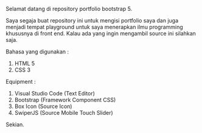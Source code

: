 Selamat datang di repository portfolio bootstrap 5.

Saya segaja buat repository ini untuk mengisi portfolio saya dan juga menjadi tempat playground untuk saya menerapkan ilmu programming khususnya di front end.
Kalau ada yang ingin mengambil source ini silahkan saja.

Bahasa yang digunakan :
1. HTML 5
2. CSS 3
   
Equipment :
1. Visual Studio Code (Text Editor)
2. Bootstrap (Framework Component CSS)
3. Box Icon (Source Icon)
4. SwiperJS (Source Mobile Touch Slider)

Sekian.
